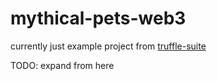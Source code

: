 # mythical-pets-web3

currently just example project from [truffle-suite](https://trufflesuite.com/guides/pet-shop/)

TODO: expand from here
